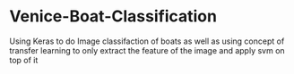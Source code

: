 # Venice-Boat-Classification
Using Keras to do Image classifaction of boats as well as
using concept of transfer learning to only
extract the feature of the image and apply svm on top of it 
